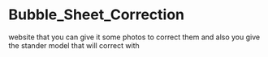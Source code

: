 # Bubble_Sheet_Correction
website that you can give it some photos to correct them and also you give the stander model that will correct with 
